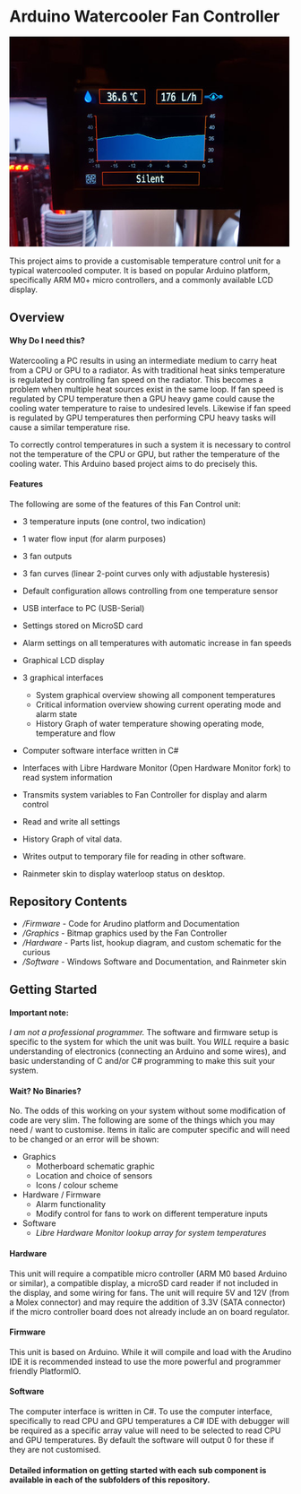 Arduino Watercooler Fan Controller
==================================
![Image of Controller Display](Pictures/CTL-History.jpg "Controller Display")

This project aims to provide a customisable temperature control unit for a typical watercooled computer. It is based on popular Arduino platform, specifically ARM M0+ micro controllers, and a commonly available LCD display. 

Overview
--------

#### Why Do I need this? ####
Watercooling a PC results in using an intermediate medium to carry heat from a CPU or GPU to a radiator. As with traditional heat sinks temperature is regulated by controlling fan speed on the radiator. This becomes a problem when multiple heat sources exist in the same loop. If fan speed is regulated by CPU temperature then a GPU heavy game could cause the cooling water temperature to raise to undesired levels. Likewise if fan speed is regulated by GPU temperatures then performing CPU heavy tasks will cause a similar temperature rise.

To correctly control temperatures in such a system it is necessary to control not the temperature of the CPU or GPU, but rather the temperature of the cooling water. This Arduino based project aims to do precisely this. 

#### Features ####
The following are some of the features of this Fan Control unit:
- 3 temperature inputs (one control, two indication)
- 1 water flow input (for alarm purposes)
- 3 fan outputs
- 3 fan curves (linear 2-point curves only with adjustable hysteresis)
- Default configuration allows controlling from one temperature sensor
- USB interface to PC (USB-Serial)
- Settings stored on MicroSD card
- Alarm settings on all temperatures with automatic increase in fan speeds

- Graphical LCD display
- 3 graphical interfaces
  - System graphical overview showing all component temperatures
  - Critical information overview showing current operating mode and alarm state
  - History Graph of water temperature showing operating mode, temperature and flow

- Computer software interface written in C#
- Interfaces with Libre Hardware Monitor (Open Hardware Monitor fork) to read system information
- Transmits system variables to Fan Controller for display and alarm control
- Read and write all settings
- History Graph of vital data.
- Writes output to temporary file for reading in other software.
- Rainmeter skin to display waterloop status on desktop. 


Repository Contents
-------------------
- */Firmware* - Code for Arudino platform and Documentation
- */Graphics* - Bitmap graphics used by the Fan Controller
- */Hardware* - Parts list, hookup diagram, and custom schematic for the curious
- */Software* - Windows Software and Documentation, and Rainmeter skin


Getting Started
---------------
#### Important note: ####
*I am not a professional programmer.* The software and firmware setup is specific to the system for which the unit was built. You *WILL* require a basic understanding of electronics (connecting an Arduino and some wires), and basic understanding of C and/or C# programming to make this suit your system. 

#### Wait? No Binaries? ####
No. The odds of this working on your system without some modification of code are very slim.
The following are some of the things which you may need / want to customise. Items in italic are computer specific and will need to be changed or an error will be shown:
- Graphics
  - Motherboard schematic graphic
  - Location and choice of sensors
  - Icons / colour scheme
- Hardware / Firmware
  - Alarm functionality
  - Modify control for fans to work on different temperature inputs
- Software
  - *Libre Hardware Monitor lookup array for system temperatures*

#### Hardware ####
This unit will require a compatible micro controller (ARM M0 based Arduino or similar), a compatible display, a microSD card reader if not included in the display, and some wiring for fans. The unit will require 5V and 12V (from a Molex connector) and may require the addition of 3.3V (SATA connector) if the micro controller board does not already include an on board regulator.

#### Firmware ####
This unit is based on Arduino. While it will compile and load with the Arudino IDE it is recommended instead to use the more powerful and programmer friendly PlatformIO. 

#### Software ####
The computer interface is written in C#. To use the computer interface, specifically to read CPU and GPU temperatures a C# IDE with debugger will be required as a specific array value will need to be selected to read CPU and GPU temperatures. By default the software will output 0 for these if they are not customised. 

#### Detailed information on getting started with each sub component is available in each of the subfolders of this repository. ####























